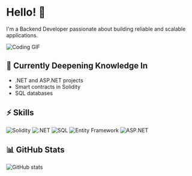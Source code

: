# Hello! 👋

I'm a Backend Developer passionate about building reliable and scalable applications.

![Coding GIF](https://media.giphy.com/media/3o7aD2saalBwwftBIY/giphy.gif)

## 🔭 Currently Deepening Knowledge In
- .NET and ASP.NET projects
- Smart contracts in Solidity
- SQL databases

## ⚡ Skills
![Solidity](https://img.shields.io/badge/Solidity-363636?style=for-the-badge&logo=ethereum&logoColor=white)
![.NET](https://img.shields.io/badge/.NET-512BD4?style=for-the-badge&logo=.net&logoColor=white)
![SQL](https://img.shields.io/badge/SQL-CC2927?style=for-the-badge&logo=Microsoft-SQL-Server&logoColor=white)
![Entity Framework](https://img.shields.io/badge/Entity%20Framework-68217A?style=for-the-badge&logo=microsoft&logoColor=white)
![ASP.NET](https://img.shields.io/badge/ASP.NET-512BD4?style=for-the-badge&logo=dot-net&logoColor=white)

## 📊 GitHub Stats
![GitHub stats](https://github-readme-stats.vercel.app/api?username=wasd-sol&show_icons=true&theme=radical)
